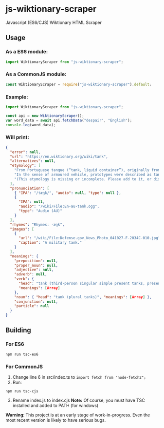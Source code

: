 # js-wiktionary-scraper
Javascript (ES6/CJS) Wiktionary HTML Scraper

## Usage
### As a ES6 module:
```js
import WiktionaryScraper from "js-wiktionary-scraper";
```
### As a CommonJS module:
```js
const WiktionaryScraper = require("js-wiktionary-scraper").default;
```
### Example:
```js
import WiktionaryScraper from "js-wiktionary-scraper";

const api = new WiktionaryScraper();
var word_data = await api.fetchData("despair", "English");
console.log(word_data);
```
### Will print:
```json
{
  "error": null,
  "url": "https://en.wiktionary.org/wiki/tank",
  "alternatives": null,
  "etymology": [
    "From Portuguese tanque (“tank, liquid container”), originally from Indian vernacular for a large artificial water reservoir, cistern, pool, etc., for example, Gujarati ટાંકી (ṭā̃kī) or Marathi टाकी (ṭākī). the Arabic verb اِسْتَنْقَعَ‎ (istanqaʿa, “to become stagnant, to stagnate”).",
    "In the sense of armoured vehicle, prototypes were described as tanks for carrying water [from 1915] to disguise their nature as well as due to physical resemblance.",
    "(This etymology is missing or incomplete. Please add to it, or discuss it at the Etymology scriptorium.)"
  ],
  "pronunciation": [
    { "IPA": "/tæŋk/", "audio": null, "type": null },
    {
      "IPA": null,
      "audio": "/wiki/File:En-au-tank.ogg",
      "type": "Audio (AU)"
    }
  ],
  "rhymes": "Rhymes: -æŋk",
  "images": [
    {
      "url": "/wiki/File:Defense.gov_News_Photo_041027-F-2034C-010.jpg",
      "caption": "A military tank."
    }
  ],
  "meanings": {
    "preposition": null,
    "proper_noun": null,
    "adjective": null,
    "adverb": null,
    "verb": {
      "head": "tank (third-person singular simple present tanks, present participle tanking, simple past and past participle tanked)",
      "meanings": [Array]
    },
    "noun": { "head": "tank (plural tanks)", "meanings": [Array] },
    "conjunction": null,
    "particle": null
  }
}
```

## Building
### For ES6
```
npm run tsc-es6
```
### For CommonJS
1. Change line 6 in src/index.ts to `import fetch from "node-fetch2";`
2. Run:
```
npm run tsc-cjs
```
3. Rename index.js to index.cjs
**Note:** Of course, you must have TSC installed and added to PATH (for windows)

**Warning**: This project is at an early stage of work-in-progress. Even the most recent version is likely to have serious bugs.